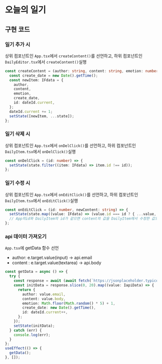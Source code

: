 # 오늘의 일기

## 구현 코드

### 일기 추가 시

상위 컴포넌트인 `App.tsx`에서 `createContent()`를 선언하고, 하위 컴포넌트인 `DailyEditor.tsx`에서 `createContent()`실행

```ts
const createContent = (author: string, content: string, emotion: number) => {
  const create_date = new Date().getTime();
  const newItem: IFdata = {
    author,
    content,
    emotion,
    create_date,
    id: dateId.current,
  };
  dateId.current += 1;
  setState([newItem, ...state]);
};
```

### 일기 삭제 시

상위 컴포넌트인 `App.tsx`에서 `onDelClick()`를 선언하고, 하위 컴포넌트인 `DailyItem.tsx`에서 `onDelClick()`실행

```ts
const onDelClick = (id: number) => {
  setState(state.filter((item: IFdata) => item.id !== id));
};
```

### 일기 수정 시

상위 컴포넌트인 `App.tsx`에서 `onEditClick()`를 선언하고, 하위 컴포넌트인 `DailyItem.tsx`에서 `onEditClick()`실행

```ts
const onEditClick = (id: number, newContent: string) => {
  setState(state.map((value: IFdata) => (value.id === id ? { ...value, content: newContent } : value)));
  // App의id와 DailyItem의 id가 같으면 content의 값을 DailyItem에서 수정한 값으로 교체 아니면 그대로 유지
};
```

### api 데이터 가져오기

`App.tsx`에 getData 함수 선언

- author: e.target.value(input) -> api.email
- content : e.target.value(textarea) -> api.body

```ts
const getData = async () => {
  try {
    const response = await (await fetch(`https://jsonplaceholder.typicode.com/comments`)).json();
    const initData = response.slice(0, 20).map((value: IapiData) => {
      return {
        author: value.email,
        content: value.body,
        emotion: Math.floor(Math.random() * 5) + 1,
        create_date: new Date().getTime(),
        id: dateId.current++,
      };
    });
    setState(initData);
  } catch (err) {
    console.log(err);
  }
};
useEffect(() => {
  getData();
}, []);
```
